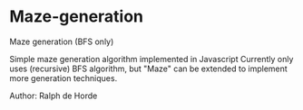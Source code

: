 # Maze-generation
Maze generation (BFS only)

Simple maze generation algorithm implemented in Javascript
Currently only uses (recursive) BFS algorithm, but "Maze" can be extended to implement more generation techniques.

Author: Ralph de Horde
